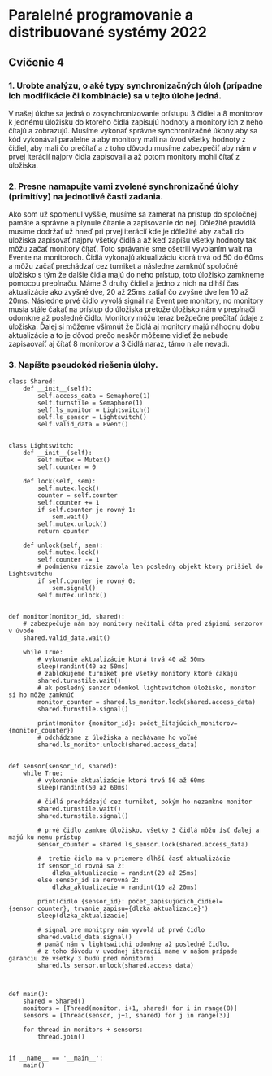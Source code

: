 # Paralelné programovanie a distribuované systémy 2022

## Cvičenie 4

### **1. Urobte analýzu, o aké typy synchronizačných úloh (prípadne ich modifikácie či kombinácie) sa v tejto úlohe jedná.**

V našej úlohe sa jedná o zosynchronizovanie prístupu 3 čidiel a 8 monitorov k jednému úložisku do ktorého čidlá zapisujú hodnoty a monitory ich z neho čítajú a zobrazujú. Musíme vykonať správne synchronizačné úkony aby sa kód vykonával paralelne a aby monitory mali na úvod všetky hodnoty z čidiel, aby mali čo prečítať a z toho dôvodu musíme zabezpečiť aby nám v prvej iterácií najprv čidla zapisovali a až potom monitory mohli čítať z úložiska.

### **2. Presne namapujte vami zvolené synchronizačné úlohy (primitívy) na jednotlivé časti zadania.**

Ako som už spomenul vyššie, musíme sa zamerať na prístup do spoločnej pamäte a správne a plynule čítanie a zapisovanie do nej. 
Dôležité pravidlá musíme dodržať už hneď pri prvej iterácií kde je dôležité aby začali do úložiska zapisovať najprv všetky čidlá a až keď zapíšu všetky hodnoty tak môžu začať monitory čítať. Toto správanie sme ošetrili vyvolaním wait na Evente na monitoroch. Čidlá vykonajú aktualizáciu ktorá trvá od 50 do 60ms a môžu začať prechádzať cez turniket a následne zamknúť spoločné úložisko s tým že dalšie čidla majú do neho prístup, toto úložisko zamkneme pomocou prepínaču. Máme 3 druhy čidiel a jedno z nich na dlhší čas aktualizácie ako zvyšné dve, 20 až 25ms zatiaľ čo zvyšné dve len 10 až 20ms. Následne prvé čidlo vyvolá signál na Event pre monitory, no monitory musia stále čakať na prístup do úložiska pretože úložisko nám v prepínači odomkne až posledné čidlo. Monitory môžu teraz bežpečne prečítať údaje z úložiska. Ďalej si môžeme všimnúť že čidlá aj monitory majú náhodnu dobu aktualizácie a to je dôvod prečo neskôr môžeme vidieť že nebude zapisaovaíť aj čítať 8 monitorov a 3 čidlá naraz, támo n ale nevadí.

### **3. Napíšte pseudokód riešenia úlohy.**

```
class Shared:
    def __init__(self):
        self.access_data = Semaphore(1)
        self.turnstile = Semaphore(1)
        self.ls_monitor = Lightswitch()
        self.ls_sensor = Lightswitch()
        self.valid_data = Event()


class Lightswitch:
    def __init__(self):
        self.mutex = Mutex()
        self.counter = 0

    def lock(self, sem):
        self.mutex.lock()
        counter = self.counter
        self.counter += 1
        if self.counter je rovný 1:
            sem.wait()
        self.mutex.unlock()
        return counter

    def unlock(self, sem):
        self.mutex.lock()
        self.counter -= 1
        # podmienku nizsie zavola len posledny objekt ktory prišiel do Lightswitchu
        if self.counter je rovný 0:
            sem.signal()  
        self.mutex.unlock()


def monitor(monitor_id, shared):
    # zabezpečuje nám aby monitory nečítali dáta pred zápismi senzorov v úvode
    shared.valid_data.wait() 

    while True:
        # vykonanie aktualizácie ktorá trvá 40 až 50ms
        sleep(randint(40 az 50ms)
        # zablokujeme turniket pre všetky monitory ktoré čakajú
        shared.turnstile.wait()
        # ak posledný senzor odomkol lightswitchom úložisko, monitor si ho môže zamknúť
        monitor_counter = shared.ls_monitor.lock(shared.access_data)
        shared.turnstile.signal()

        print(monitor {monitor_id}: počet_čítajúcich_monitorov={monitor_counter})
        # odchádzame z úložiska a nechávame ho voľné
        shared.ls_monitor.unlock(shared.access_data)


def sensor(sensor_id, shared):
    while True:
        # vykonanie aktualizácie ktorá trvá 50 až 60ms
        sleep(randint(50 až 60ms)

        # čidlá prechádzajú cez turniket, pokým ho nezamkne monitor
        shared.turnstile.wait()
        shared.turnstile.signal()

        # prvé čidlo zamkne úložisko, všetky 3 čidlá môžu ísť ďalej a majú ku nemu prístup
        sensor_counter = shared.ls_sensor.lock(shared.access_data)

        #  tretie čidlo ma v priemere dlhší časť aktualizácie
        if sensor_id rovná sa 2:
            dlzka_aktualizacie = randint(20 až 25ms)
        else sensor_id sa nerovná 2:
            dlzka_aktualizacie = randint(10 až 20ms)

        print(čidlo {sensor_id}: počet_zapisujúcich_čidiel={sensor_counter}, trvanie_zapisu={dlzka_aktualizacie}')
        sleep(dlzka_aktualizacie)

        # signal pre monitpry nám vyvolá už prvé čidlo
        shared.valid_data.signal() 
        # pamäť nám v lightswitchi odomkne až posledné čidlo, 
        # z toho dôvodu v uvodnej iteracii mame v našom prípade garanciu že všetky 3 budú pred monitormi
        shared.ls_sensor.unlock(shared.access_data)



def main():
    shared = Shared()
    monitors = [Thread(monitor, i+1, shared) for i in range(8)]
    sensors = [Thread(sensor, j+1, shared) for j in range(3)]

    for thread in monitors + sensors:
        thread.join()


if __name__ == '__main__':
    main()
```
